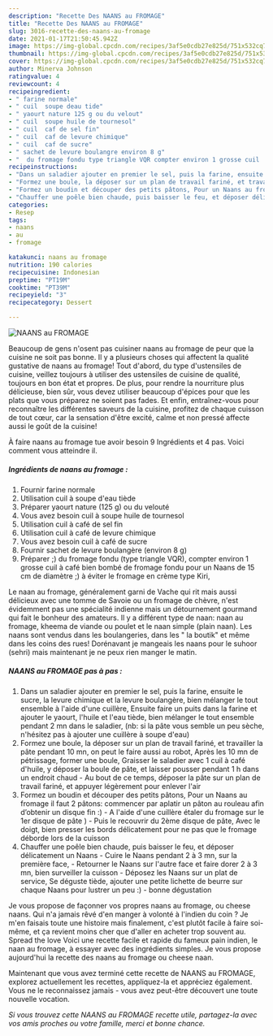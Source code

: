 ```yaml
---
description: "Recette Des NAANS au FROMAGE"
title: "Recette Des NAANS au FROMAGE"
slug: 3016-recette-des-naans-au-fromage
date: 2021-01-17T21:50:45.942Z
image: https://img-global.cpcdn.com/recipes/3af5e0cdb27e825d/751x532cq70/naans-au-fromage-photo-principale-de-la-recette.jpg
thumbnail: https://img-global.cpcdn.com/recipes/3af5e0cdb27e825d/751x532cq70/naans-au-fromage-photo-principale-de-la-recette.jpg
cover: https://img-global.cpcdn.com/recipes/3af5e0cdb27e825d/751x532cq70/naans-au-fromage-photo-principale-de-la-recette.jpg
author: Minerva Johnson
ratingvalue: 4
reviewcount: 4
recipeingredient:
- " farine normale"
- " cuil  soupe deau tide"
- " yaourt nature 125 g ou du velout"
- " cuil  soupe huile de tournesol"
- " cuil  caf de sel fin"
- " cuil  caf de levure chimique"
- " cuil  caf de sucre"
- " sachet de levure boulangre environ 8 g"
- "  du fromage fondu type triangle VQR compter environ 1 grosse cuil  caf bien bomb de fromage fondu pour un Naans de 15 cm de diamtre   viter le fromage en crme type Kiri"
recipeinstructions:
- "Dans un saladier ajouter en premier le sel, puis la farine, ensuite le sucre, la levure chimique et la levure boulangère, bien mélanger le tout ensemble à l&#39;aide d&#39;une cuillère, Ensuite faire un puits dans la farine et ajouter le yaourt, l&#39;huile et l&#39;eau tiède, bien mélanger le tout ensemble pendant 2 mn dans le saladier, (nb: si la pâte vous semble un peu sèche, n&#39;hésitez pas à ajouter une cuillère à soupe d&#39;eau)"
- "Formez une boule, la déposer sur un plan de travail fariné, et travailler la pâte pendant 10 mn, on peut le faire aussi au robot, Après les 10 mn de pétrissage, former une boule, Graisser le saladier avec 1 cuil à café d&#39;huile, y déposer la boule de pâte, et laisser pousser pendant 1 h dans un endroit chaud Au bout de ce temps, déposer la pâte sur un plan de travail fariné, et appuyer légèrement pour enlever l&#39;air"
- "Formez un boudin et découper des petits pâtons, Pour un Naans au fromage il faut 2 pâtons: commencer par aplatir un pâton au rouleau afin d’obtenir un disque fin :) A l&#39;aide d&#39;une cuillère étaler du fromage sur le 1er disque de pâte )  Puis le recouvrir du 2ème disque de pâte, Avec le doigt, bien presser les bords délicatement pour ne pas que le fromage déborde lors de la cuisson"
- "Chauffer une poêle bien chaude, puis baisser le feu, et déposer délicatement un Naans  Cuire le Naans pendant 2 à 3 mn, sur la première face, Retourner le Naans sur l&#39;autre face et faire dorer 2 à 3 mn, bien surveiller la cuisson Déposez les Naans sur un plat de service, Se déguste tiède, ajouter une petite lichette de beurre sur chaque Naans pour lustrer un peu :)  bonne dégustation"
categories:
- Resep
tags:
- naans
- au
- fromage

katakunci: naans au fromage 
nutrition: 190 calories
recipecuisine: Indonesian
preptime: "PT19M"
cooktime: "PT39M"
recipeyield: "3"
recipecategory: Dessert

---
```



![NAANS au FROMAGE](https://img-global.cpcdn.com/recipes/3af5e0cdb27e825d/751x532cq70/naans-au-fromage-photo-principale-de-la-recette.jpg)

Beaucoup de gens n'osent pas cuisiner naans au fromage de peur que la cuisine ne soit pas bonne. Il y a plusieurs choses qui affectent la qualité gustative de naans au fromage! Tout d'abord, du type d'ustensiles de cuisine, veillez toujours à utiliser des ustensiles de cuisine de qualité, toujours en bon état et propres. De plus, pour rendre la nourriture plus délicieuse, bien sûr, vous devez utiliser beaucoup d'épices pour que les plats que vous préparez ne soient pas fades. Et enfin, entraînez-vous pour reconnaître les différentes saveurs de la cuisine, profitez de chaque cuisson de tout cœur, car la sensation d'être excité, calme et non pressé affecte aussi le goût de la cuisine!

<!--inarticleads1-->

À faire naans au fromage tue avoir besoin 9 Ingrédients et 4 pas. Voici comment vous atteindre il.

##### Ingrédients de naans au fromage :

1. Fournir  farine normale
1. Utilisation  cuil à soupe d&#39;eau tiède
1. Préparer  yaourt nature (125 g) ou du velouté
1. Vous avez besoin  cuil à soupe huile de tournesol
1. Utilisation  cuil à café de sel fin
1. Utilisation  cuil à café de levure chimique
1. Vous avez besoin  cuil à café de sucre
1. Fournir  sachet de levure boulangère (environ 8 g)
1. Préparer  ;) du fromage fondu (type triangle VQR), compter environ 1 grosse cuil à café bien bombé de fromage fondu pour un Naans de 15 cm de diamètre ;) à éviter le fromage en crème type Kiri,


Le naan au fromage, généralement garni de Vache qui rit mais aussi délicieux avec une tomme de Savoie ou un fromage de chèvre, n&#39;est évidemment pas une spécialité indienne mais un détournement gourmand qui fait le bonheur des amateurs. Il y a différent type de naan: naan au fromage, kheema de viande ou poulet et le naan simple (plain naan). Les naans sont vendus dans les boulangeries, dans les &#34; la boutik&#34; et même dans les coins des rues! Dorénavant je mangeais les naans pour le suhoor (sehri) mais maintenant je ne peux rien manger le matin. 

<!--inarticleads2-->

##### NAANS au FROMAGE pas à pas :

1. Dans un saladier ajouter en premier le sel, puis la farine, ensuite le sucre, la levure chimique et la levure boulangère, bien mélanger le tout ensemble à l&#39;aide d&#39;une cuillère, Ensuite faire un puits dans la farine et ajouter le yaourt, l&#39;huile et l&#39;eau tiède, bien mélanger le tout ensemble pendant 2 mn dans le saladier, (nb: si la pâte vous semble un peu sèche, n&#39;hésitez pas à ajouter une cuillère à soupe d&#39;eau)
1. Formez une boule, la déposer sur un plan de travail fariné, et travailler la pâte pendant 10 mn, on peut le faire aussi au robot, Après les 10 mn de pétrissage, former une boule, Graisser le saladier avec 1 cuil à café d&#39;huile, y déposer la boule de pâte, et laisser pousser pendant 1 h dans un endroit chaud - Au bout de ce temps, déposer la pâte sur un plan de travail fariné, et appuyer légèrement pour enlever l&#39;air
1. Formez un boudin et découper des petits pâtons, Pour un Naans au fromage il faut 2 pâtons: commencer par aplatir un pâton au rouleau afin d’obtenir un disque fin :) - A l&#39;aide d&#39;une cuillère étaler du fromage sur le 1er disque de pâte )  - Puis le recouvrir du 2ème disque de pâte, Avec le doigt, bien presser les bords délicatement pour ne pas que le fromage déborde lors de la cuisson
1. Chauffer une poêle bien chaude, puis baisser le feu, et déposer délicatement un Naans  - Cuire le Naans pendant 2 à 3 mn, sur la première face, - Retourner le Naans sur l&#39;autre face et faire dorer 2 à 3 mn, bien surveiller la cuisson - Déposez les Naans sur un plat de service, Se déguste tiède, ajouter une petite lichette de beurre sur chaque Naans pour lustrer un peu :)  - bonne dégustation


Je vous propose de façonner vos propres naans au fromage, ou cheese naans. Qui n&#39;a jamais rêvé d&#39;en manger à volonté à l&#39;indien du coin ? Je m&#39;en faisais toute une histoire mais finalement, c&#39;est plutôt facile à faire soi-même, et ça revient moins cher que d&#39;aller en acheter trop souvent au. Spread the love Voici une recette facile et rapide du fameux pain indien, le naan au fromage, à essayer avec des ingrédients simples. Je vous propose aujourd&#39;hui la recette des naans au fromage ou cheese naan. 

<!--inarticleads1-->

<p>
Maintenant que vous avez terminé cette recette de NAANS au FROMAGE, explorez actuellement les recettes, appliquez-la et appréciez également. Vous ne le reconnaissez jamais - vous avez peut-être découvert une toute nouvelle vocation.
</p>

<p>
<i>Si vous trouvez cette NAANS au FROMAGE recette utile, partagez-la avec vos amis proches ou votre famille, merci et bonne chance.</i>
</p>
